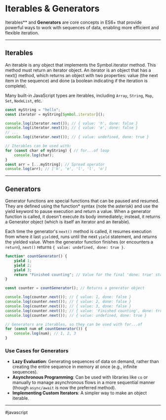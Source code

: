 # Iterables & Generators

Iterables** and **Generators** are core concepts in ES6+ that provide powerful ways to work with sequences of data, enabling more efficient and flexible iteration.

---
## Iterables

An iterable is any object that implements the Symbol.iterator method. This method must return an iterator object. An iterator is an object that has a next() method, which returns an object with two properties: value (the next item in the sequence) and done (a boolean indicating if the iteration is complete).

Many built-in JavaScript types are iterables, including `Array`, `String`, `Map`, `Set`, `NodeList`, etc.

```js
const myString = "hello";
const iterator = myString[Symbol.iterator]();

console.log(iterator.next()); // { value: 'h', done: false }
console.log(iterator.next()); // { value: 'e', done: false }
// ...
console.log(iterator.next()); // { value: undefined, done: true }

// Iterables can be used with:
for (const char of myString) { // for...of loop
    console.log(char);
}
const arr = [...myString]; // Spread operator
console.log(arr); // ['h', 'e', 'l', 'l', 'o']
```

---
## Generators

Generator functions are special functions that can be paused and resumed. They are defined using the function* syntax (note the asterisk) and use the yield keyword to pause execution and return a value. When a generator function is called, it doesn't execute its body immediately; instead, it returns a Generator object (which is itself an iterator and an iterable).

Each time the generator's `next()` method is called, it resumes execution from where it last `yield`ed, runs until the next `yield` statement, and returns the yielded value. When the generator function finishes (or encounters a `return`), `next()` returns `{ value: undefined, done: true }`.

```js
function* countGenerator() {
    yield 1;
    yield 2;
    yield 3;
    return "Finished counting"; // Value for the final 'done: true' state
}

const counter = countGenerator(); // Returns a generator object

console.log(counter.next()); // { value: 1, done: false }
console.log(counter.next()); // { value: 2, done: false }
console.log(counter.next()); // { value: 3, done: false }
console.log(counter.next()); // { value: 'Finished counting', done: true }
console.log(counter.next()); // { value: undefined, done: true }

// Generators are iterables, so they can be used with for...of
for (const num of countGenerator()) {
    console.log(num); // 1, 2, 3
}
```

### Use Cases for Generators

* **Lazy Evaluation**: Generating sequences of data on demand, rather than creating the entire sequence in memory at once (e.g., infinite sequences).
* **Asynchronous Programming**: Can be used with libraries like `co` or manually to manage asynchronous flows in a more sequential manner (though `async/await` is now the preferred method).
* **Implementing Custom Iterators**: A simpler way to make an object iterable.

---

#javascript